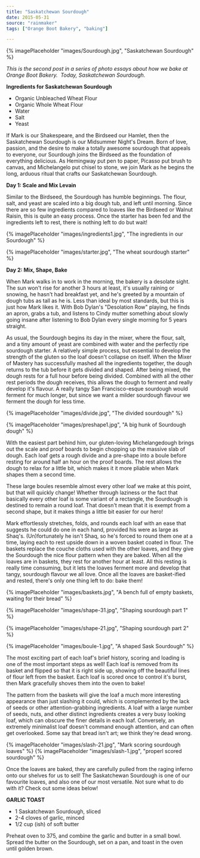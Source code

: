 ```yaml
---
title: "Saskatchewan Sourdough"
date: 2015-05-31
source: "rainmaker"
tags: ["Orange Boot Bakery", "baking"]

---
```

{% imagePlaceholder "images/Sourdough.jpg", "Saskatchewan Sourdough" %}

_This is the second post in a series of photo essays about how we bake at Orange Boot Bakery.  Today, Saskatchewan Sourdough._

**Ingredients for Saskatchewan Sourdough**

- Organic Unbleached Wheat Flour
- Organic Whole Wheat Flour
- Water
- Salt
- Yeast

If Mark is our Shakespeare, and the Birdseed our Hamlet, then the Saskatchewan Sourdough is our Midsummer Night's Dream. Born of love, passion, and the desire to make a totally awesome sourdough that appeals to everyone, our Sourdough joins the Birdseed as the foundation of everything delicious. As Hemingway put pen to paper, Picasso put brush to canvas, and Michelangelo put chisel to stone, we join Mark as he begins the long, arduous ritual that crafts our Saskatchewan Sourdough.

**Day 1: Scale and Mix Levain**

Similar to the Birdseed, the Sourdough has humble beginnings. The flour, salt, and yeast are scaled into a big dough tub, and left until morning. Since there are so few ingredients compared to loaves like the Birdseed or Walnut Raisin, this is quite an easy process. Once the starter has been fed and the ingredients left to rest, there is nothing left to do but wait!

{% imagePlaceholder "images/ingredients1.jpg", "The ingredients in our Sourdough" %}

{% imagePlaceholder "images/starter.jpg", "The wheat sourdough starter" %}


**Day 2: Mix, Shape, Bake**

When Mark walks in to work in the morning, the bakery is a desolate sight. The sun won't rise for another 3 hours at least, it's usually raining or snowing, he hasn't had breakfast yet, and he's greeted by a mountain of dough tubs as tall as he is. Less than ideal by most standards, but this is just how Mark likes it. With Bob Dylan's "Desolation Row" playing, he finds an apron, grabs a tub, and listens to Cindy mutter something about slowly going insane after listening to Bob Dylan every single morning for 5 years straight.

As usual, the Sourdough begins its day in the mixer, where the flour, salt, and a tiny amount of yeast are combined with water and the perfectly ripe sourdough starter. A relatively simple process, but essential to develop the strength of the gluten so the loaf doesn't collapse on itself. When the Mixer of Mastery has successfully mashed all the ingredients together, the dough returns to the tub before it gets divided and shaped. After being mixed, the dough rests for a full hour before being divided. Combined with all the other rest periods the dough receives, this allows the dough to ferment and really develop it's flavour. A really tangy San Francisco-esque sourdough would ferment for much longer, but since we want a milder sourdough flavour we ferment the dough for less time.


{% imagePlaceholder "images/divide.jpg", "The divided sourdough" %}

{% imagePlaceholder "images/preshape1.jpg", "A big hunk of Sourdough dough" %}


With the easiest part behind him, our gluten-loving Michelangedough brings out the scale and proof boards to begin chopping up the massive slab of dough. Each loaf gets a rough divide and a pre-shape into a boule before resting for around half an hour on the proof boards. The rest allows the dough to relax for a little bit, which makes it it more pliable when Mark shapes them a second time. 

These large boules resemble almost every other loaf we make at this point, but that will quickly change! Whether through laziness or the fact that basically every other loaf is some variant of a rectangle, the Sourdough is destined to remain a round loaf. That doesn't mean that it is exempt from a second shape, but it makes things a little bit easier for our hero! 

Mark effortlessly stretches, folds, and rounds each loaf with an ease that suggests he could do one in each hand, provided his were as large as Shaq's. (Un)fortunately he isn't Shaq, so he's forced to round them one at a time, laying each to rest upside down in a woven basket coated in flour. The baskets replace the couche cloths used with the other loaves, and they give the Sourdough the nice flour pattern when they are baked. When all the loaves are in baskets, they rest for another hour at least. All this resting is really time consuming, but it lets the loaves ferment more and develop that tangy, sourdough flavour we all love. Once all the loaves are basket-ified and rested, there's only one thing left to do: bake them!

{% imagePlaceholder "images/baskets.jpg", "A bench full of empty baskets, waiting for their bread" %}

{% imagePlaceholder "images/shape-31.jpg", "Shaping sourdough part 1" %}

{% imagePlaceholder "images/shape-21.jpg", "Shaping sourdough part 2" %}

{% imagePlaceholder "images/boule-1.jpg", "A shaped Sask Sourdough" %}

The most exciting part of each loaf's brief history, scoring and loading is one of the most important steps as well! Each loaf is removed from its basket and flipped so that it is right side up, showing off the beautiful lines of flour left from the basket. Each loaf is scored once to control it's burst, then Mark gracefully shoves them into the oven to bake! 

The pattern from the baskets will give the loaf a much more interesting appearance than just slashing it could, which is complemented by the lack of seeds or other attention-grabbing ingredients. A loaf with a large number of seeds, nuts, and other distinct ingredients creates a very busy looking loaf, which can obscure the finer details in each loaf. Conversely, an extremely minimalist loaf doesn't command enough attention, and can often get overlooked. Some say that bread isn't art; we think they're dead wrong.

{% imagePlaceholder "images/slash-21.jpg", "Mark scoring sourdough loaves" %}
{% imagePlaceholder "images/slash-1.jpg", "properl scored sourdough" %}

Once the loaves are baked, they are carefully pulled from the raging inferno onto our shelves for us to sell! The Saskatchewan Sourdough is one of our favourite loaves, and also one of our most versatile. Not sure what to do with it? Check out some ideas below!

**GARLIC TOAST**

- 1 Saskatchewan Sourdough, sliced
- 2-4 cloves of garlic, minced
- 1/2 cup (ish) of soft butter

Preheat oven to 375, and combine the garlic and butter in a small bowl. Spread the butter on the Sourdough, set on a pan, and toast in the oven until golden brown.
